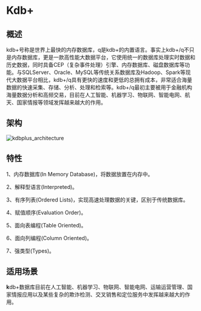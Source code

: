 <!--
 * @Author: wangzhichiao<https://github.com/wzc570738205>
 * @Date: 2021-03-29 15:50:00
 * @LastEditors: wangzhichiao<https://github.com/wzc570738205>
 * @LastEditTime: 2021-03-29 15:52:16
-->
# **Kdb+**
## **概述**
kdb+号称是世界上最快的内存数据库，q是kdb+的内置语言。事实上kdb+/q不只是内存数据库，更是一款高性能大数据平台，它使用统一的数据库处理实时数据和历史数据，同时具备CEP（复杂事件处理）引擎、内存数据库、磁盘数据库等功能。与SQLServer、Oracle、MySQL等传统关系数据库及Hadoop、Spark等现代大数据平台相比，kdb+/q具有更快的速度和更低的总拥有成本，非常适合海量数据的快速采集、存储、分析、处理和检索等。kdb+/q最初主要被用于金融机构海量数据分析和高频交易，目前在人工智能、机器学习、物联网、智能电网、航天、国家情报等领域发挥越来越大的作用。
## **架构**
![kdbplus\_architecture](/images/shijian/Aspose.Words.d0120bb9-f0d0-4db8-ba15-75e8166ad7d6.002.jpeg)
## **特性**
1、内存数据库(In Memory Database)，将数据放置在内存中。

2、解释型语言(Interpreted)。

3、有序列表(Ordered Lists)，实现高速处理数据的关键，区别于传统数据库。

4、赋值顺序(Evaluation Order)。

5、面向表编程(Table Oriented)。

6、面向列编程(Column Oriented)。 

7、强类型(Types)。
## **适用场景**
**k**db+数据库目前在人工智能、机器学习、物联网、智能电网、运输运营管理、国家情报应用以及某些复杂的欺诈检测、交叉销售和定位服务中发挥越来越大的作用。